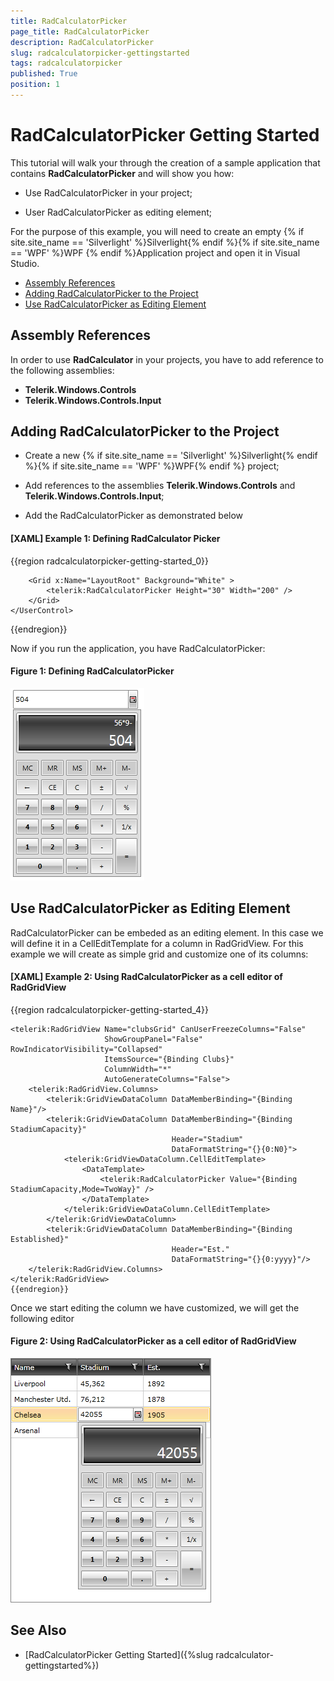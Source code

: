 ```yaml
---
title: RadCalculatorPicker
page_title: RadCalculatorPicker
description: RadCalculatorPicker
slug: radcalculatorpicker-gettingstarted
tags: radcalculatorpicker
published: True
position: 1
---
```


# RadCalculatorPicker Getting Started

This tutorial will walk your through the creation of a sample application that contains __RadCalculatorPicker__ and will show you how:
		  

* Use RadCalculatorPicker in your project;

* User RadCalculatorPicker as editing element;

For the purpose of this example, you will need to create an empty {% if site.site_name == 'Silverlight' %}Silverlight{% endif %}{% if site.site_name == 'WPF' %}WPF {% endif %}Application project and open it in Visual Studio.

* [Assembly References](#assembly-references)		
* [Adding RadCalculatorPicker to the Project](#adding-radcalculatorpicker-to-the-project)
* [Use RadCalculatorPicker as Editing Element](#using-radcalculatorpicker-as-editing-element)
  

## Assembly References

In order to use __RadCalculator__ in your projects, you have to add reference to the following assemblies:

* __Telerik.Windows.Controls__
* __Telerik.Windows.Controls.Input__

## Adding RadCalculatorPicker to the Project

* Create a new {% if site.site_name == 'Silverlight' %}Silverlight{% endif %}{% if site.site_name == 'WPF' %}WPF{% endif %} project;
				  

* Add references to the assemblies __Telerik.Windows.Controls__ and __Telerik.Windows.Controls.Input__;
				  

* Add the RadCalculatorPicker as demonstrated below

#### __[XAML] Example 1: Defining RadCalculator Picker__

{{region radcalculatorpicker-getting-started_0}}
	<UserControl x:Class="RadCalculatorPicker.MainPage"
	             xmlns="http://schemas.microsoft.com/winfx/2006/xaml/presentation"
	             xmlns:x="http://schemas.microsoft.com/winfx/2006/xaml"
	             xmlns:d="http://schemas.microsoft.com/expression/blend/2008"
	             xmlns:mc="http://schemas.openxmlformats.org/markup-compatibility/2006"
	             xmlns:telerik="http://schemas.telerik.com/2008/xaml/presentation"
	             xmlns:my="clr-namespace:RadCalculatorPicker"
	             mc:Ignorable="d" d:DesignHeight="700" d:DesignWidth="700">   
	  
		<Grid x:Name="LayoutRoot" Background="White" >
			<telerik:RadCalculatorPicker Height="30" Width="200" />		
	    </Grid>
	</UserControl>
{{endregion}}

Now if you run the application, you have RadCalculatorPicker:

#### __Figure 1: Defining RadCalculatorPicker__
![Rad Calculator Picker-Basic](images/RadCalculatorPicker-Basic.png)


## Use RadCalculatorPicker as Editing Element

RadCalculatorPicker can be embeded as an editing element. In this case we will define it in a CellEditTemplate for a column in RadGridView. For this example we will create as simple grid  and customize one of its columns:

#### __[XAML] Example 2: Using RadCalculatorPicker as a cell editor of RadGridView__

{{region radcalculatorpicker-getting-started_4}}

	<telerik:RadGridView Name="clubsGrid" CanUserFreezeColumns="False" 
						 ShowGroupPanel="False" RowIndicatorVisibility="Collapsed"
						 ItemsSource="{Binding Clubs}"
						 ColumnWidth="*"
						 AutoGenerateColumns="False">
		<telerik:RadGridView.Columns>
			<telerik:GridViewDataColumn DataMemberBinding="{Binding Name}"/>				
			<telerik:GridViewDataColumn DataMemberBinding="{Binding StadiumCapacity}" 
										Header="Stadium" 
										DataFormatString="{}{0:N0}">
				<telerik:GridViewDataColumn.CellEditTemplate>
					<DataTemplate>
						<telerik:RadCalculatorPicker Value="{Binding StadiumCapacity,Mode=TwoWay}" />
					</DataTemplate>
				</telerik:GridViewDataColumn.CellEditTemplate>
			</telerik:GridViewDataColumn>
			<telerik:GridViewDataColumn DataMemberBinding="{Binding Established}"
										Header="Est." 
										DataFormatString="{}{0:yyyy}"/>
		</telerik:RadGridView.Columns>
	</telerik:RadGridView>
	{{endregion}}


Once we start editing the column we have customized, we will get the following editor

#### __Figure 2: Using RadCalculatorPicker as a cell editor of RadGridView__
![Rad Calculator Picker-Integration With Rad Grid View](images/RadCalculatorPicker-IntegrationWithRadGridView.png)

## See Also

* [RadCalculatorPicker Getting Started]({%slug radcalculator-gettingstarted%})
